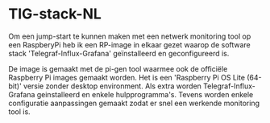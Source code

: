 # TIG-stack-NL

Om een jump-start te kunnen maken met een netwerk monitoring tool op een RaspberyPi heb ik een RP-image in elkaar gezet waarop de software stack 'Telegraf-Influx-Grafana' geïnstalleerd en geconfigureerd is.

De image is gemaakt met de pi-gen tool waarmee ook de officiële Raspberry Pi images gemaakt worden. Het is een 'Raspberry Pi OS Lite (64-bit)' versie zonder desktop environment. Als extra worden Telegraf-Influx-Grafana geinstalleerd en enkele hulpprogramma's. Tevens worden enkele configuratie aanpassingen gemaakt zodat er snel een werkende monitoring tool is.
